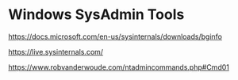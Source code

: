 # Windows SysAdmin Tools

https://docs.microsoft.com/en-us/sysinternals/downloads/bginfo

https://live.sysinternals.com/

https://www.robvanderwoude.com/ntadmincommands.php#Cmd01



